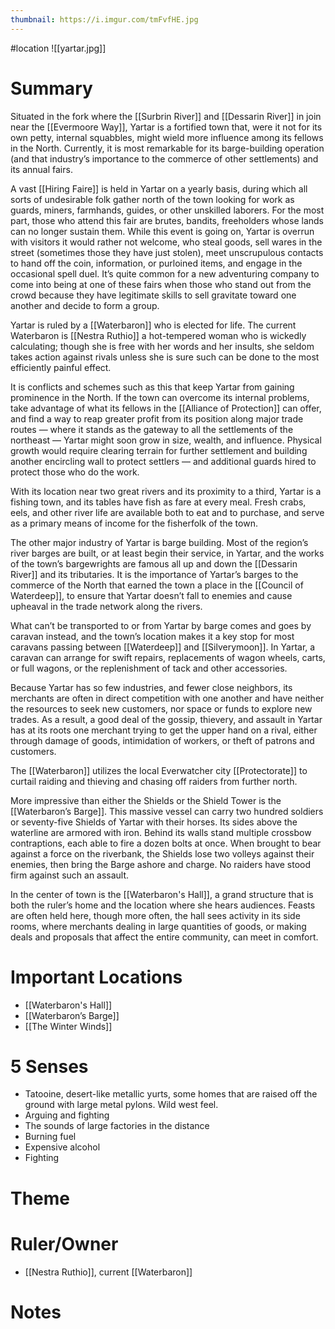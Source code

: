 ```yaml
---
thumbnail: https://i.imgur.com/tmFvfHE.jpg
---
```

#location
![[yartar.jpg]]

# Summary
Situated in the fork where the [[Surbrin River]] and [[Dessarin River]] in join near the [[Evermoore Way]], Yartar is a fortified town that, were it not for its own petty, internal squabbles, might wield more influence among its fellows in the North. Currently, it is most remarkable for its barge-building operation (and that industry’s importance to the commerce of other settlements) and its annual fairs.

A vast [[Hiring Faire]] is held in Yartar on a yearly basis, during which all sorts of undesirable folk gather north of the town looking for work as guards, miners, farmhands, guides, or other unskilled laborers. For the most part, those who attend this fair are brutes, bandits, freeholders whose lands can no longer sustain them. While this event is going on, Yartar is overrun with visitors it would rather not welcome, who steal goods, sell wares in the street (sometimes those they have just stolen), meet unscrupulous contacts to hand off the coin, information, or purloined items, and engage in the occasional spell duel. It’s quite common for a new adventuring company to come into being at one of these fairs when those who stand out from the crowd because they have legitimate skills to sell gravitate toward one another and decide to form a group.

Yartar is ruled by a [[Waterbaron]] who is elected for life. The current Waterbaron is [[Nestra Ruthio]] a hot-tempered woman who is wickedly calculating; though she is free with her words and her insults, she seldom takes action against rivals unless she is sure such can be done to the most efficiently painful effect.

It is conflicts and schemes such as this that keep Yartar from gaining prominence in the North. If the town can overcome its internal problems, take advantage of what its fellows in the [[Alliance of Protection]] can offer, and find a way to reap greater profit from its position along major trade routes — where it stands as the gateway to all the settlements of the northeast — Yartar might soon grow in size, wealth, and influence. Physical growth would require clearing terrain for further settlement and building another encircling wall to protect settlers — and additional guards hired to protect those who do the work.

With its location near two great rivers and its proximity to a third, Yartar is a fishing town, and its tables have fish as fare at every meal. Fresh crabs, eels, and other river life are available both to eat and to purchase, and serve as a primary means of income for the fisherfolk of the town.

The other major industry of Yartar is barge building. Most of the region’s river barges are built, or at least begin their service, in Yartar, and the works of the town’s bargewrights are famous all up and down the [[Dessarin River]] and its tributaries. It is the importance of Yartar’s barges to the commerce of the North that earned the town a place in the [[Council of Waterdeep]], to ensure that Yartar doesn’t fall to enemies and cause upheaval in the trade network along the rivers.

What can’t be transported to or from Yartar by barge comes and goes by caravan instead, and the town’s location makes it a key stop for most caravans passing between [[Waterdeep]] and [[Silverymoon]]. In Yartar, a caravan can arrange for swift repairs, replacements of wagon wheels, carts, or full wagons, or the replenishment of tack and other accessories.

Because Yartar has so few industries, and fewer close neighbors, its merchants are often in direct competition with one another and have neither the resources to seek new customers, nor space or funds to explore new trades. As a result, a good deal of the gossip, thievery, and assault in Yartar has at its roots one merchant trying to get the upper hand on a rival, either through damage of goods, intimidation of workers, or theft of patrons and customers.

The [[Waterbaron]] utilizes the local Everwatcher city [[Protectorate]] to curtail raiding and thieving and chasing off raiders from further north.

More impressive than either the Shields or the Shield Tower is the [[Waterbaron’s Barge]]. This massive vessel can carry two hundred soldiers or seventy-five Shields of Yartar with their horses. Its sides above the waterline are armored with iron. Behind its walls stand multiple crossbow contraptions, each able to fire a dozen bolts at once. When brought to bear against a force on the riverbank, the Shields lose two volleys against their enemies, then bring the Barge ashore and charge. No raiders have stood firm against such an assault.

In the center of town is the [[Waterbaron's Hall]], a grand structure that is both the ruler’s home and the location where she hears audiences. Feasts are often held here, though more often, the hall sees activity in its side rooms, where merchants dealing in large quantities of goods, or making deals and proposals that affect the entire community, can meet in comfort.

# Important Locations
- [[Waterbaron's Hall]]
- [[Waterbaron’s Barge]]
- [[The Winter Winds]]

# 5 Senses
-   Tatooine, desert-like metallic yurts, some homes that are raised off the ground with large metal pylons. Wild west feel.
-   Arguing and fighting
-   The sounds of large factories in the distance
-   Burning fuel
-   Expensive alcohol
-   Fighting

# Theme
# Ruler/Owner
- [[Nestra Ruthio]], current [[Waterbaron]]

# Notes
